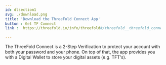 ```yaml
---
id: dlsection1
svg: ./download.png
title: 'Download the ThreeFold Connect App'
button : Get TF Connect
link :  https://threefold.io/info/threefold#/threefold__threefold_connect 

---
```

The ThreeFold Connect is a 2-Step Verification to protect your account with both your password and your phone.
On top of that, the app provides you with a Digital Wallet to store your digital assets (e.g. TFT's). 
